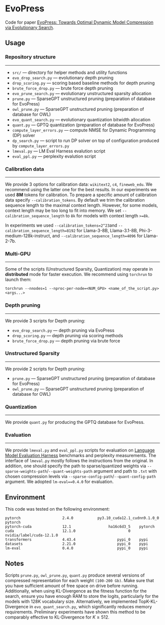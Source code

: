 # EvoPress

Code for paper [EvoPress: Towards Optimal Dynamic Model Compression via Evolutionary Search](https://youtu.be/dQw4w9WgXcQ?si=8WSBQ6vgrj4TRKAf).
 
## Usage

### Repository structure
---

- ```src/``` —  directory for helper methods and utility functions 
- ```evo_drop_search.py``` — evolutionary depth pruning 
- ```drop_scoring.py``` — scoring based baseline methods for depth pruning 
- ```brute_force_drop.py``` — brute force depth pruning
- ```evo_prune_search.py``` — evolutionary unstructured sparsity allocation
- ```prune.py``` — SparseGPT unstructured pruning (preparation of database for EvoPress) 
- ```owl_prune.py``` — SparseGPT unstructured pruning (preparation of database for OWL)
- ```evo_quant_search.py``` — evolutionary quantization bitwidth allocation
- ```quant.py``` — GPTQ quantization (preparation of database for EvoPress) 
- ```compute_layer_errors.py``` — compute NMSE for Dynamic Programming (DP) solver 
- ```dp_search.py``` — script to run DP solver on top of configuration produced by  `compute_layer_errors.py` 
- ```lmeval.py``` — LM Eval Harness evalution script 
- ```eval_ppl.py``` — perplexity evalution script

### Calibration data
---

We provide 3 options for calibration data: `wikitext2`, `c4`, `fineweb_edu`.
We recommend using the latter one for the best results. In our experiments we used **8M** tokens
for calibration. To prepare a specific amount of calibration data specify
`--calibration_tokens`. By default we trim the calibration sequence length to the maximal context length.
However, for some models, context length may be too long to fit into memory. We 
set `--calibration_sequence_length` to `8k` for models with context length `>=8k`.

In experiments we used `--calibration_tokens=2^23`and `--calibration_sequence_length=8192` for Llama-3-8B, Llama-3.1-8B, Phi-3-medium-128k-instruct, and `--calibration_sequence_length=4096` for Llama-2-7b.

### Multi-GPU
---

Some of the scripts (Unstructured Sparsity, Quantization) may operate in **distributed** mode
for faster execution. We recommend using `torchrun` to launch them:

```shell
torchrun --nnodes=1 --nproc-per-node=<NUM_GPU> <name_of_the_script.py> <args...>
```

### Depth pruning
---

We provide 3 scripts for Depth pruning:
* `evo_drop_search.py` — depth pruning via EvoPress
* `drop_scoring.py` — depth pruning via scoring methods
* `brute_force_drop.py` — depth pruning via brute force

### Unstructured Sparsity
---

We provide 2 scripts for Depth pruning:
* `prune.py` —  SparseGPT unstructured pruning (preparation of database for EvoPress)
* `owl_prune.py` — SparseGPT unstructured pruning (preparation of database for OWL)

### Quantization
---

We provide `quant.py` for producing the GPTQ database for EvoPress.

### Evaluation
---

We provide `lmeval.py` and `eval_ppl.py` scripts for evaluation on [Language Model Evaluation Harness](https://github.com/EleutherAI/lm-evaluation-harness) benchmarks and perplexity measurements. The interface of  `lmeval.py` mostly follows the instructions from the original. In addition, one should specify the path to sparse/quantized weights via `--sparse-weights-path`/`--quant-weights-path` argument and path to `.txt` with chosen compression levels via `--sparse-config-path`/`--quant-config-path` argument. We adopted `lm-eval==0.4.0` for evaluation. 

## Environment

This code was tested on the following environment:
```
pytorch                   2.4.0           py3.10_cuda12.1_cudnn9.1.0_0    pytorch
pytorch-cuda              12.1                 ha16c6d3_5    pytorch
cuda                      12.1.0                        0    nvidia/label/cuda-12.1.0
transformers              4.43.4                   pypi_0    pypi
datasets                  2.21.0                   pypi_0    pypi
lm-eval                   0.4.0                    pypi_0    pypi
```

## Notes

Scripts `prune.py`, `owl_prune.py`, `quant.py` produce several versions of compressed representation
for each weight `(100-200 Gb)`. Make sure that you have sufficient amount of free space on drive before running. Additionally, when using KL-Divergence as the fitness function for the search, ensure you have enough RAM to store the logits, particularly for the models with 128K vocabulary size. Alternatively, we implemented TopK-KL-Divergence in `evo_quant_search.py`, which significantly reduces memory requirements. Preliminary experiments have shown this method to be comparably effective to KL-Divergence for $K \geq 512$.
